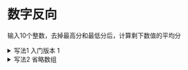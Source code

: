 # 数字反向

输入10个整数，去掉最高分和最低分后，计算剩下数值的平均分

<details>
<summary>写法1 入门版本 1</summary>

```c
#define _CRT_SECURE_NO_WARNINGS
#include <stdio.h>

int main(void)
{
	int score[10];
	int min_val, max_val, sum = 0;

	for (int i = 0; i < 10; ++i)
	{
		scanf("%d", &score[i]);
		sum += score[i];
	}
	min_val = score[0];
	max_val = score[0];
	for (int i = 1; i < 10; ++i)
	{
		if (score[i] < min_val)
			min_val = score[i];
		if (score[i] > max_val)
			max_val = score[i];
	}
	printf("avg = %g\n", (sum - max_val - min_val) / 8.0);
	return 0;
}
```
</details>

<details>
<summary>写法2 省略数组</summary>

```c
#define _CRT_SECURE_NO_WARNINGS
#include <stdio.h>

int main(void)
{
	int min_val, max_val, sum = 0, n;

	scanf("%d", &n);
	sum += n;
	min_val = n;
	max_val = n;

	for (int i = 1; i < 10; ++i)
	{
		scanf("%d", &n);
		sum += n;
		if (n < min_val)
			min_val = n;
		if (n > max_val)
			max_val = n;
	}

	printf("avg = %g\n", (sum - max_val - min_val) / 8.0);
	return 0;
}
```
</details>
